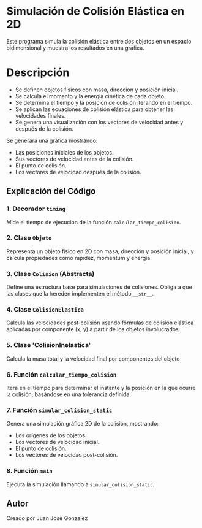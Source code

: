 # Simulación de Colisión Elástica en 2D

Este programa simula la colisión elástica entre dos objetos en un espacio bidimensional y muestra los resultados en una gráfica.

# Descripción

- Se definen objetos físicos con masa, dirección y posición inicial.
- Se calcula el momento y la energía cinética de cada objeto.
- Se determina el tiempo y la posición de colisión iterando en el tiempo.
- Se aplican las ecuaciones de colisión elástica para obtener las velocidades finales.
- Se genera una visualización con los vectores de velocidad antes y después de la colisión.

Se generará una gráfica mostrando:

- Las posiciones iniciales de los objetos.
- Sus vectores de velocidad antes de la colisión.
- El punto de colisión.
- Los vectores de velocidad después de la colisión.

## Explicación del Código

### 1. Decorador `timing`
Mide el tiempo de ejecución de la función `calcular_tiempo_colision`.

### 2. Clase `Objeto`
Representa un objeto físico en 2D con masa, dirección y posición inicial, y calcula propiedades como rapidez, momentum y energía.

### 3. Clase `Colision` (Abstracta)
Define una estructura base para simulaciones de colisiones. Obliga a que las clases que la hereden implementen el método `__str__`.

### 4. Clase `ColisionElastica`
Calcula las velocidades post-colisión usando fórmulas de colisión elástica aplicadas por componente (x, y) a partir de los objetos involucrados.

### 5. Clase 'ColisionInelastica'
Calcula la masa total y la velocidad final por componentes del objeto

### 6. Función `calcular_tiempo_colision`
Itera en el tiempo para determinar el instante y la posición en la que ocurre la colisión, basándose en una tolerancia definida.

### 7. Función `simular_colision_static`
Genera una simulación gráfica 2D de la colisión, mostrando:
- Los orígenes de los objetos.
- Los vectores de velocidad inicial.
- El punto de colisión.
- Los vectores de velocidad post-colisión.

### 8. Función `main`
Ejecuta la simulación llamando a `simular_colision_static`.

## Autor

Creado por Juan Jose Gonzalez
